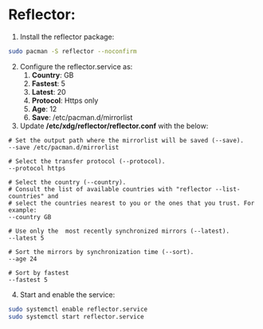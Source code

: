 # Reflector:

1. Install the reflector package:
```bash
sudo pacman -S reflector --noconfirm
```
2. Configure the reflector.service as:
    1. **Country**: GB
    2. **Fastest**: 5
    3. **Latest**: 20
    4. **Protocol**: Https only
    5. **Age**: 12
    6. **Save**: /etc/pacman.d/mirrorlist
3. Update **/etc/xdg/reflector/reflector.conf** with the below:

```text
# Set the output path where the mirrorlist will be saved (--save).
--save /etc/pacman.d/mirrorlist

# Select the transfer protocol (--protocol).
--protocol https

# Select the country (--country).
# Consult the list of available countries with "reflector --list-countries" and
# select the countries nearest to you or the ones that you trust. For example:
--country GB

# Use only the  most recently synchronized mirrors (--latest).
--latest 5

# Sort the mirrors by synchronization time (--sort).
--age 24
 
# Sort by fastest
--fastest 5
```

4. Start and enable the service:
```bash
sudo systemctl enable reflector.service
sudo systemctl start reflector.service
```